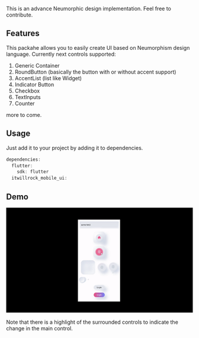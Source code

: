 This is an advance Neumorphic design implementation. Feel free to contribute. 
## Features

This packahe allows you to easily create UI based on Neumorphism design language. 
Currently next controls supported: 
1. Generic Container
2. RoundButton (basically the button with or without accent support)
3. AccentList (list like Widget)
4. Indicator Button
5. Checkbox
6. TextInputs
7. Counter

more to come. 

## Usage

Just add it to your project by adding it to dependencies. 

```dart
dependencies:
  flutter:
    sdk: flutter
  itwillrock_mobile_ui:
```

## Demo

![Screenshot](demo.gif)

Note that there is a highlight of the surrounded controls to indicate the change in the main control. 